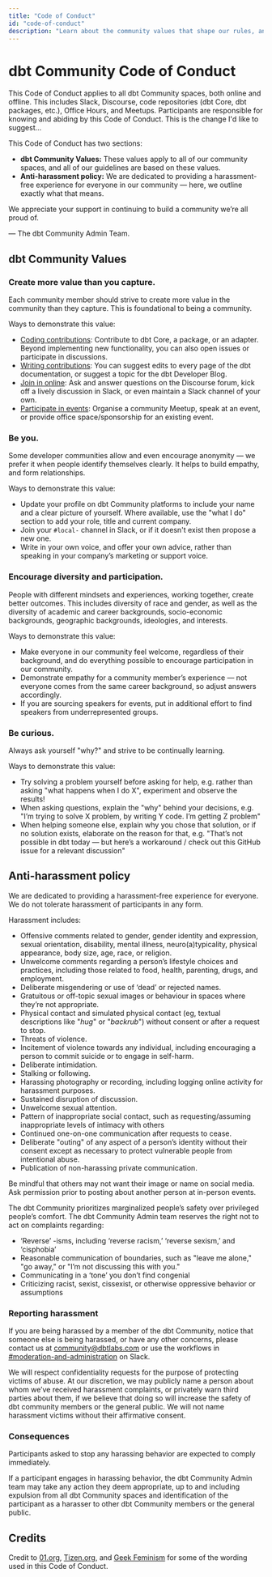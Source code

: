 ```yaml
---
title: "Code of Conduct"
id: "code-of-conduct"
description: "Learn about the community values that shape our rules, and review our anti-harassment policy."
---
```


# dbt Community Code of Conduct

This Code of Conduct applies to all dbt Community spaces, both online and offline. This includes Slack, Discourse, code repositories (dbt Core, dbt packages, etc.), Office Hours, and Meetups. Participants are responsible for knowing and abiding by this Code of Conduct. This is the change I'd like to suggest...

This Code of Conduct has two sections:

- **dbt Community Values:** These values apply to all of our community spaces, and all of our guidelines are based on these values.
- **Anti-harassment policy:**  We are dedicated to providing a harassment-free experience for everyone in our community — here, we outline exactly what that means.

We appreciate your support in continuing to build a community we’re all proud of.

— The dbt Community Admin Team.

## dbt Community Values
### Create more value than you capture.

Each community member should strive to create more value in the community than they capture. This is foundational to being a community.

Ways to demonstrate this value:

- [Coding contributions](/community/contributing/contributing-coding): Contribute to dbt Core, a package, or an adapter. Beyond implementing new functionality, you can also open issues or participate in discussions.
- [Writing contributions](/community/contributing/contributing-writing): You can suggest edits to every page of the dbt documentation, or suggest a topic for the dbt Developer Blog. 
- [Join in online](/community/contributing/contributing-online-community): Ask and answer questions on the Discourse forum, kick off a lively discussion in Slack, or even maintain a Slack channel of your own. 
- [Participate in events](/community/contributing/contributing-realtime-events): Organise a community Meetup, speak at an event, or provide office space/sponsorship for an existing event. 

### Be you.

Some developer communities allow and even encourage anonymity — we prefer it when people identify themselves clearly. It helps to build empathy, and form relationships.

Ways to demonstrate this value:

- Update your profile on dbt Community platforms to include your name and a clear picture of yourself. Where available, use the "what I do" section to add your role, title and current company.
- Join your `#local-` channel in Slack, or if it doesn't exist then propose a new one. 
- Write in your own voice, and offer your own advice, rather than speaking in your company’s marketing or support voice.

### Encourage diversity and participation.

People with different mindsets and experiences, working together, create better outcomes. This includes diversity of race and gender, as well as the diversity of academic and career backgrounds, socio-economic backgrounds, geographic backgrounds, ideologies, and interests.

Ways to demonstrate this value:

- Make everyone in our community feel welcome, regardless of their background, and do everything possible to encourage participation in our community.
- Demonstrate empathy for a community member’s experience — not everyone comes from the same career background, so adjust answers accordingly.
- If you are sourcing speakers for events, put in additional effort to find speakers from underrepresented groups.

### Be curious.

Always ask yourself "why?" and strive to be continually learning.

Ways to demonstrate this value:

- Try solving a problem yourself before asking for help, e.g. rather than asking "what happens when I do X", experiment and observe the results!
- When asking questions, explain the "why" behind your decisions, e.g. "I’m trying to solve X problem, by writing Y code. I’m getting Z problem"
- When helping someone else, explain why you chose that solution, or if no solution exists, elaborate on the reason for that, e.g. "That’s not possible in dbt today — but here’s a workaround / check out this GitHub issue for a relevant discussion"

## Anti-harassment policy

We are dedicated to providing a harassment-free experience for everyone. We do not tolerate harassment of participants in any form.

Harassment includes:

- Offensive comments related to gender, gender identity and expression, sexual orientation, disability, mental illness, neuro(a)typicality, physical appearance, body size, age, race, or religion.
- Unwelcome comments regarding a person’s lifestyle choices and practices, including those related to food, health, parenting, drugs, and employment.
- Deliberate misgendering or use of ‘dead’ or rejected names.
- Gratuitous or off-topic sexual images or behaviour in spaces where they’re not appropriate.
- Physical contact and simulated physical contact (eg, textual descriptions like "*hug*" or "*backrub*") without consent or after a request to stop.
- Threats of violence.
- Incitement of violence towards any individual, including encouraging a person to commit suicide or to engage in self-harm.
- Deliberate intimidation.
- Stalking or following.
- Harassing photography or recording, including logging online activity for harassment purposes.
- Sustained disruption of discussion.
- Unwelcome sexual attention.
- Pattern of inappropriate social contact, such as requesting/assuming inappropriate levels of intimacy with others
- Continued one-on-one communication after requests to cease.
- Deliberate "outing" of any aspect of a person’s identity without their consent except as necessary to protect vulnerable people from intentional abuse.
- Publication of non-harassing private communication.

Be mindful that others may not want their image or name on social media. Ask permission prior to posting about another person at in-person events.

The dbt Community prioritizes marginalized people’s safety over privileged people’s comfort. The dbt Community Admin team reserves the right not to act on complaints regarding:

- ‘Reverse’ -isms, including ‘reverse racism,’ ‘reverse sexism,’ and ‘cisphobia’
- Reasonable communication of boundaries, such as "leave me alone," "go away," or "I’m not discussing this with you."
- Communicating in a ‘tone’ you don’t find congenial
- Criticizing racist, sexist, cissexist, or otherwise oppressive behavior or assumptions

### Reporting harassment

If you are being harassed by a member of the dbt Community, notice that someone else is being harassed, or have any other concerns, please contact us at [community@dbtlabs.com](mailto:community@dbtlabs.com) or use the workflows in [#moderation-and-administration](https://getdbt.slack.com/archives/C02JJ8N822H) on Slack.

We will respect confidentiality requests for the purpose of protecting victims of abuse. At our discretion, we may publicly name a person about whom we’ve received harassment complaints, or privately warn third parties about them, if we believe that doing so will increase the safety of dbt community members or the general public. We will not name harassment victims without their affirmative consent.

### Consequences
Participants asked to stop any harassing behavior are expected to comply immediately.

If a participant engages in harassing behavior, the dbt Community Admin team may take any action they deem appropriate, up to and including expulsion from all dbt Community spaces and identification of the participant as a harasser to other dbt Community members or the general public.

## Credits

Credit to [01.org](https://01.org/community/participation-guidelines), [Tizen.org](https://www.tizen.org/community/guidelines), and [Geek Feminism](https://geekfeminism.wikia.org/wiki/Community_anti-harassment/Policy) for some of the wording used in this Code of Conduct.
